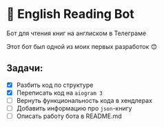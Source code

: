# 📘 English Reading Bot
Бот для чтения книг на англиском в Телеграме

Этот бот был одной из моих первых разработок 😊

## Задачи:
- [x] Разбить код по структуре
- [x] Переписать код на `aiogram 3`
- [ ] Вернуть функциональность кода в хендлерах
- [ ] Добавить информацию про `json`-книгу
- [ ] Описать работу бота в README.md  
